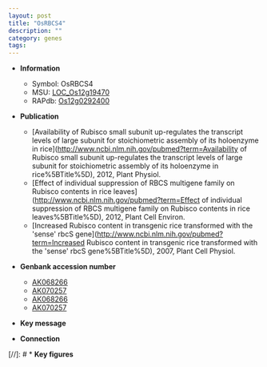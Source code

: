 ```yaml
---
layout: post
title: "OsRBCS4"
description: ""
category: genes
tags: 
---
```


* **Information**  
    + Symbol: OsRBCS4  
    + MSU: [LOC_Os12g19470](http://rice.plantbiology.msu.edu/cgi-bin/ORF_infopage.cgi?orf=LOC_Os12g19470)  
    + RAPdb: [Os12g0292400](http://rapdb.dna.affrc.go.jp/viewer/gbrowse_details/irgsp1?name=Os12g0292400)  

* **Publication**  
    + [Availability of Rubisco small subunit up-regulates the transcript levels of large subunit for stoichiometric assembly of its holoenzyme in rice](http://www.ncbi.nlm.nih.gov/pubmed?term=Availability of Rubisco small subunit up-regulates the transcript levels of large subunit for stoichiometric assembly of its holoenzyme in rice%5BTitle%5D), 2012, Plant Physiol.
    + [Effect of individual suppression of RBCS multigene family on Rubisco contents in rice leaves](http://www.ncbi.nlm.nih.gov/pubmed?term=Effect of individual suppression of RBCS multigene family on Rubisco contents in rice leaves%5BTitle%5D), 2012, Plant Cell Environ.
    + [Increased Rubisco content in transgenic rice transformed with the 'sense' rbcS gene](http://www.ncbi.nlm.nih.gov/pubmed?term=Increased Rubisco content in transgenic rice transformed with the 'sense' rbcS gene%5BTitle%5D), 2007, Plant Cell Physiol.

* **Genbank accession number**  
    + [AK068266](http://www.ncbi.nlm.nih.gov/nuccore/AK068266)
    + [AK070257](http://www.ncbi.nlm.nih.gov/nuccore/AK070257)
    + [AK068266](http://www.ncbi.nlm.nih.gov/nuccore/AK068266)
    + [AK070257](http://www.ncbi.nlm.nih.gov/nuccore/AK070257)

* **Key message**  

* **Connection**  

[//]: # * **Key figures**  


